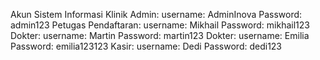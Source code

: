 Akun Sistem Informasi Klinik
Admin: 
username: AdminInova
Password: admin123 
Petugas Pendaftaran:
username: Mikhail
Password: mikhail123 
Dokter:
username: Martin
Password: martin123
Dokter:
username: Emilia
Password: emilia123123
Kasir: 
username: Dedi
Password: dedi123   
